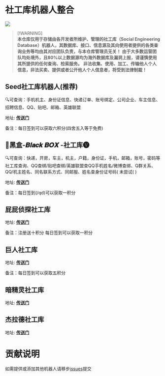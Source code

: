 # 社工库机器人整合
![](https://img.shields.io/badge/Telegram-2CA5E0?style=&logo=telegram&logoColor=white)

> [!WARNING]\
> **本仓库仅用于存储由各开发者所维护、管理的社工库（Social Engineering Database）机器人，其数据库、接口、信息源及其向使用者提供的各类查询业务等均由其对应团队负责，与本仓库管理员无关！**
> **由于大多数运营团队均处境外，且80%以上数据源均为海外数据库及漏洞上报，请谨慎使用其所提供的任何查询、检索服务。**
> **非法收集、使用、加工、传输他人个人信息，非法买卖、提供或者公开他人个人信息者，将受到法律制裁！**

## Seed社工库机器人(推荐)

🔍可查询：手机机主、身份证信息、快递订单、账号绑定、公司企业、车主信息、招聘信息、QQ、贴吧、邮箱、英雄联盟

地址: [**传送门**](https://t.me/SeedSGKBOT?start=2a3ug05br)

备注：每日签到可以获取六积分(四舍五入等于免费)

## 🔰黑盒-𝑩𝒍𝒂𝒄𝒌 𝑩𝑶𝑿 -社工库🅥

🔍可查询：快递，开房，车主，机主，户籍，身份证，手机，邮箱，账号，密码等社工库查询、QQ查绑/贴吧查绑/英雄联盟查QQ手机姓名/微博查绑、Q群关系、QQ/机主姓名、同名联系方式、同邮服、姓名查身份证号码( 未尝试( )

地址: [**传送门**](https://t.me/BOXsgkbot?start=ihbk6tf)

备注：每日签到(/qd)可以获取一积分

## 屁屁侦探社工库

地址: [**传送门**](http://t.me/ppsgk_bot?start=8135700201)

备注：注册送十积分 每日签到可以获取一积分

## 巨人社工库

地址: [**传送门**](https://t.me/AJL01_bot?start=8135700201)

备注：每日签到可以获取五积分

## 暗精灵社工库

地址: [**传送门**](https://t.me/jrsgk2_bot?start=ODEzNTcwMDIwMQ==)

## 杰拉德社工库

地址: [**传送门**](https://t.me/JieladeSGKBOT?start=8135700201)

# 贡献说明

如需提供或添加其他机器人请移步[issues](https://github.com/ZouGuoDaHuang/Telegran-Shegongku-Bot/issues)提交
